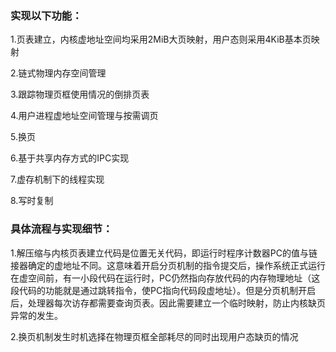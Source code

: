 ### 实现以下功能：

1.页表建立，内核虚地址空间均采用2MiB大页映射，用户态则采用4KiB基本页映射

2.链式物理内存空间管理

3.跟踪物理页框使用情况的倒排页表

4.用户进程虚地址空间管理与按需调页

5.换页

6.基于共享内存方式的IPC实现

7.虚存机制下的线程实现

8.写时复制

### 具体流程与实现细节：

1.解压缩与内核页表建立代码是位置无关代码，即运行时程序计数器PC的值与链接器确定的虚地址不同。这意味着开启分页机制的指令提交后，操作系统正式运行在虚空间前，有一小段代码在运行时，PC仍然指向存放代码的内存物理地址（这段代码的功能就是通过跳转指令，使PC指向代码段虚地址）。但是分页机制开启后，处理器每次访存都需要查询页表。因此需要建立一个临时映射，防止内核缺页异常的发生。

2.换页机制发生时机选择在物理页框全部耗尽的同时出现用户态缺页的情况
